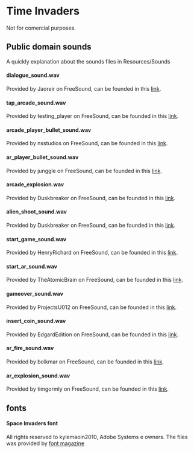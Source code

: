 # Time Invaders

Not for comercial purposes.

## Public domain sounds 
A quickly explanation about the sounds files in Resources/Sounds

#### dialogue_sound.wav
Provided by Jaoreir on FreeSound, can be founded in this [link](https://freesound.org/people/Jaoreir/sounds/533568/). 

#### tap_arcade_sound.wav
Provided by testing_player on FreeSound, can be founded in this [link](https://freesound.org/people/testing_player/sounds/243038/).

#### arcade_player_bullet_sound.wav
Provided by nsstudios on FreeSound, can be founded in this [link](https://freesound.org/people/nsstudios/sounds/344276/).

#### ar_player_bullet_sound.wav
Provided by junggle on FreeSound, can be founded in this [link](https://freesound.org/people/junggle/sounds/29027/).

#### arcade_explosion.wav
Provided by Duskbreaker on FreeSound, can be founded in this [link](https://freesound.org/people/Duskbreaker/sounds/641486/).

#### alien_shoot_sound.wav
Provided by Duskbreaker on FreeSound, can be founded in this [link](https://freesound.org/people/Duskbreaker/sounds/641486/).

#### start_game_sound.wav
Provided by HenryRichard on FreeSound, can be founded in this [link](https://freesound.org/people/HenryRichard/sounds/448274/).

#### start_ar_sound.wav
Provided by TheAtomicBrain on FreeSound, can be founded in this [link](https://freesound.org/people/TheAtomicBrain/sounds/351878/).

#### gameover_sound.wav
Provided by ProjectsU012 on FreeSound, can be founded in this [link](https://freesound.org/people/ProjectsU012/sounds/333785/).

#### insert_coin_sound.wav
Provided by EdgardEdition on FreeSound, can be founded in this [link](https://freesound.org/people/EdgardEdition/sounds/113095/).

#### ar_fire_sound.wav
Provided by bolkmar on FreeSound, can be founded in this [link](https://freesound.org/people/bolkmar/sounds/420365/).

#### ar_explosion_sound.wav
Provided by timgormly on FreeSound, can be founded in this [link](https://freesound.org/people/timgormly/sounds/170144/).

## fonts

#### Space Invaders font

All rights reserved to kylemaoin2010, Adobe Systems e owners. The files was provided by [font magazine](https://thefontsmagazine.com/font/space-invaders-font/)


